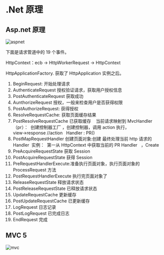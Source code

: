 # .Net 原理

## Asp.net 原理

![aspnet](http://om1o84p1p.bkt.clouddn.com/1508745926.png)

下面是请求管道中的 19 个事件。

HttpContext：ecb → HttpWorkerRequest → HttpContext

HttpApplicationFactory. 获取了 HttpApplication 实例之后。

1.  BeginRequest: 开始处理请求
1.  AuthenticateRequest 授权验证请求，获取用户授权信息
1.  PostAuthenticateRequest 获取成功
1.  AunthorizeRequest 授权，一般来检查用户是否获得权限
1.  PostAuthorizeRequest: 获得授权
1.  ResolveRequestCache: 获取页面缓存结果
1.  PostResolveRequestCache 已获取缓存    当前请求映射到 MvcHandler（pr）：  创建控制器工厂 ，创建控制器，调用 action 执行，view→response //action   Handler : PR()
1.  PostMapRequestHandler 创建页面对象:创建 最终处理当前 http 请求的 Handler  实例：  第一从 HttpContext 中获取当前的 PR Handler   ，Create
1.  PreAcquireRequestState 获取 Session
1.  PostAcquireRequestState 获得 Session
1.  PreRequestHandlerExecute:准备执行页面对象，执行页面对象的 ProcessRequest 方法
1.  PostRequestHandlerExecute 执行完页面对象了
1.  ReleaseRequestState 释放请求状态
1.  PostReleaseRequestState 已释放请求状态
1.  UpdateRequestCache 更新缓存
1.  PostUpdateRequestCache 已更新缓存
1.  LogRequest 日志记录
1.  PostLogRequest 已完成日志
1.  EndRequest 完成

## MVC 5

![mvc](http://om1o84p1p.bkt.clouddn.com/1508745486.png)
